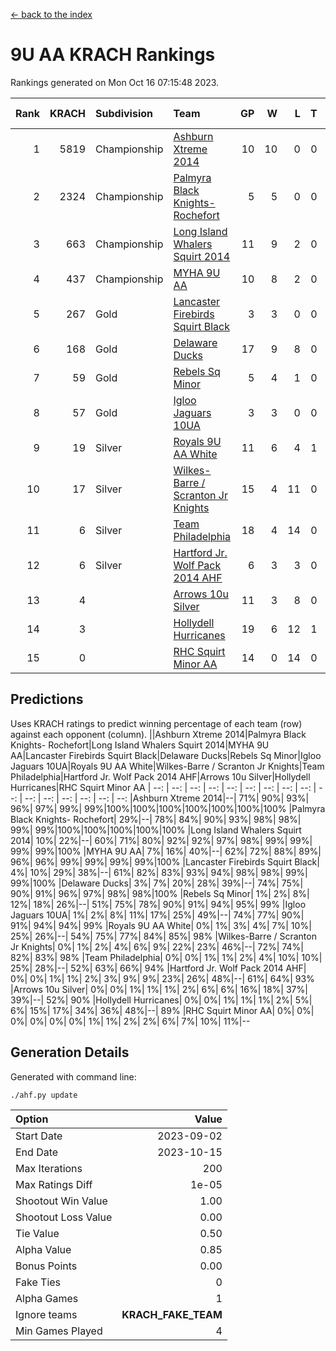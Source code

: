 [<- back to the index](readme.md)
# 9U AA KRACH Rankings
Rankings generated on Mon Oct 16 07:15:48 2023.

Rank|KRACH|Subdivision|Team|GP|W|L|T|OTW|OTL|SoS|Exp Wins|Win Diff
---:|---:|:---|:---|---:|---:|---:|---:|---:|---:|---:|---:|---:
1|5819|Championship|[Ashburn Xtreme 2014](https://gamesheetstats.com/seasons/3659/teams/140217/schedule)|10|10|0|0|0|0|97|10.8|-0.0
2|2324|Championship|[Palmyra Black Knights- Rochefort](https://gamesheetstats.com/seasons/3659/teams/140260/schedule)|5|5|0|0|0|0|63|5.8|-0.0
3|663|Championship|[Long Island Whalers Squirt 2014](https://gamesheetstats.com/seasons/3659/teams/140221/schedule)|11|9|2|0|1|0|589|9.8|-0.0
4|437|Championship|[MYHA 9U AA](https://gamesheetstats.com/seasons/3659/teams/140222/schedule)|10|8|2|0|2|0|171|8.8|-0.0
5|267|Gold|[Lancaster Firebirds Squirt Black](https://gamesheetstats.com/seasons/3659/teams/140256/schedule)|3|3|0|0|0|0|10|3.9|0.0
6|168|Gold|[Delaware Ducks](https://gamesheetstats.com/seasons/3659/teams/140218/schedule)|17|9|8|0|0|3|1058|9.8|-0.0
7|59|Gold|[Rebels Sq Minor](https://gamesheetstats.com/seasons/3659/teams/140223/schedule)|5|4|1|0|1|0|33|4.9|0.0
8|57|Gold|[Igloo Jaguars 10UA](https://gamesheetstats.com/seasons/3659/teams/140253/schedule)|3|3|0|0|0|0|2|3.9|0.0
9|19|Silver|[Royals 9U AA White](https://gamesheetstats.com/seasons/3659/teams/140225/schedule)|11|6|4|1|0|0|540|7.4|0.0
10|17|Silver|[Wilkes-Barre / Scranton Jr Knights](https://gamesheetstats.com/seasons/3659/teams/140228/schedule)|15|4|11|0|0|0|782|4.9|0.0
11|6|Silver|[Team Philadelphia](https://gamesheetstats.com/seasons/3659/teams/140226/schedule)|18|4|14|0|0|1|1465|4.9|0.0
12|6|Silver|[Hartford Jr. Wolf Pack 2014 AHF](https://gamesheetstats.com/seasons/3659/teams/140219/schedule)|6|3|3|0|0|0|99|3.9|0.0
13|4||[Arrows 10u Silver](https://gamesheetstats.com/seasons/3659/teams/140216/schedule)|11|3|8|0|0|0|134|3.9|0.0
14|3||[Hollydell Hurricanes](https://gamesheetstats.com/seasons/3659/teams/140220/schedule)|19|6|12|1|0|0|317|7.4|0.0
15|0||[RHC Squirt Minor AA](https://gamesheetstats.com/seasons/3659/teams/140224/schedule)|14|0|14|0|0|0|97|0.9|0.0

## Predictions
Uses KRACH ratings to predict winning percentage of each team (row) against each opponent (column).
||Ashburn Xtreme 2014|Palmyra Black Knights- Rochefort|Long Island Whalers Squirt 2014|MYHA 9U AA|Lancaster Firebirds Squirt Black|Delaware Ducks|Rebels Sq Minor|Igloo Jaguars 10UA|Royals 9U AA White|Wilkes-Barre / Scranton Jr Knights|Team Philadelphia|Hartford Jr. Wolf Pack 2014 AHF|Arrows 10u Silver|Hollydell Hurricanes|RHC Squirt Minor AA
| --: | --: | --: | --: | --: | --: | --: | --: | --: | --: | --: | --: | --: | --: | --: | --: 
|Ashburn Xtreme 2014|--| 71%| 90%| 93%| 96%| 97%| 99%| 99%|100%|100%|100%|100%|100%|100%|100%
|Palmyra Black Knights- Rochefort| 29%|--| 78%| 84%| 90%| 93%| 98%| 98%| 99%| 99%|100%|100%|100%|100%|100%
|Long Island Whalers Squirt 2014| 10%| 22%|--| 60%| 71%| 80%| 92%| 92%| 97%| 98%| 99%| 99%| 99%| 99%|100%
|MYHA 9U AA|  7%| 16%| 40%|--| 62%| 72%| 88%| 89%| 96%| 96%| 99%| 99%| 99%| 99%|100%
|Lancaster Firebirds Squirt Black|  4%| 10%| 29%| 38%|--| 61%| 82%| 83%| 93%| 94%| 98%| 98%| 99%| 99%|100%
|Delaware Ducks|  3%|  7%| 20%| 28%| 39%|--| 74%| 75%| 90%| 91%| 96%| 97%| 98%| 98%|100%
|Rebels Sq Minor|  1%|  2%|  8%| 12%| 18%| 26%|--| 51%| 75%| 78%| 90%| 91%| 94%| 95%| 99%
|Igloo Jaguars 10UA|  1%|  2%|  8%| 11%| 17%| 25%| 49%|--| 74%| 77%| 90%| 91%| 94%| 94%| 99%
|Royals 9U AA White|  0%|  1%|  3%|  4%|  7%| 10%| 25%| 26%|--| 54%| 75%| 77%| 84%| 85%| 98%
|Wilkes-Barre / Scranton Jr Knights|  0%|  1%|  2%|  4%|  6%|  9%| 22%| 23%| 46%|--| 72%| 74%| 82%| 83%| 98%
|Team Philadelphia|  0%|  0%|  1%|  1%|  2%|  4%| 10%| 10%| 25%| 28%|--| 52%| 63%| 66%| 94%
|Hartford Jr. Wolf Pack 2014 AHF|  0%|  0%|  1%|  1%|  2%|  3%|  9%|  9%| 23%| 26%| 48%|--| 61%| 64%| 93%
|Arrows 10u Silver|  0%|  0%|  1%|  1%|  1%|  2%|  6%|  6%| 16%| 18%| 37%| 39%|--| 52%| 90%
|Hollydell Hurricanes|  0%|  0%|  1%|  1%|  1%|  2%|  5%|  6%| 15%| 17%| 34%| 36%| 48%|--| 89%
|RHC Squirt Minor AA|  0%|  0%|  0%|  0%|  0%|  0%|  1%|  1%|  2%|  2%|  6%|  7%| 10%| 11%|--

## Generation Details

Generated with command line:
```
./ahf.py update
```

| Option | Value |
| :----- | ----: |
| Start Date | 2023-09-02 |
| End Date | 2023-10-15 |
| Max Iterations | 200 |
| Max Ratings Diff | 1e-05 |
| Shootout Win Value | 1.00 |
| Shootout Loss Value | 0.00 |
| Tie Value | 0.50 |
| Alpha Value | 0.85 |
| Bonus Points | 0.00 |
| Fake Ties | 0 |
| Alpha Games | 1 |
| Ignore teams | __KRACH_FAKE_TEAM__ |
| Min Games Played | 4 |

